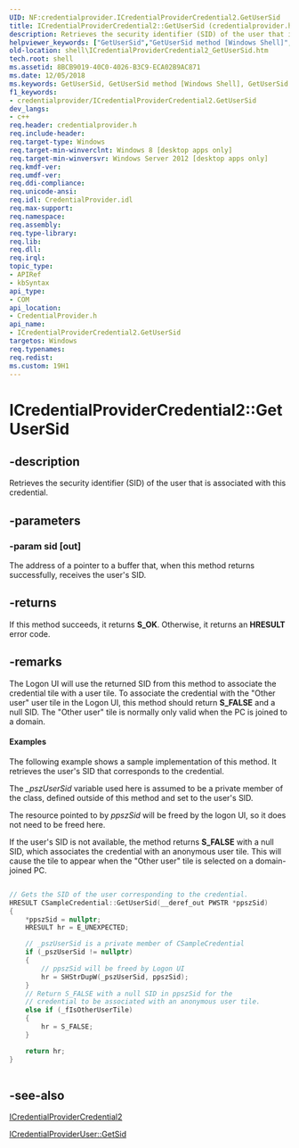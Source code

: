 ```yaml
---
UID: NF:credentialprovider.ICredentialProviderCredential2.GetUserSid
title: ICredentialProviderCredential2::GetUserSid (credentialprovider.h)
description: Retrieves the security identifier (SID) of the user that is associated with this credential.
helpviewer_keywords: ["GetUserSid","GetUserSid method [Windows Shell]","GetUserSid method [Windows Shell]","ICredentialProviderCredential2 interface","ICredentialProviderCredential2 interface [Windows Shell]","GetUserSid method","ICredentialProviderCredential2.GetUserSid","ICredentialProviderCredential2::GetUserSid","credentialprovider/ICredentialProviderCredential2::GetUserSid","shell.ICredentialProviderCredential2_GetUserSid"]
old-location: shell\ICredentialProviderCredential2_GetUserSid.htm
tech.root: shell
ms.assetid: 8BCB9019-40C0-4026-B3C9-ECA02B9AC871
ms.date: 12/05/2018
ms.keywords: GetUserSid, GetUserSid method [Windows Shell], GetUserSid method [Windows Shell],ICredentialProviderCredential2 interface, ICredentialProviderCredential2 interface [Windows Shell],GetUserSid method, ICredentialProviderCredential2.GetUserSid, ICredentialProviderCredential2::GetUserSid, credentialprovider/ICredentialProviderCredential2::GetUserSid, shell.ICredentialProviderCredential2_GetUserSid
f1_keywords:
- credentialprovider/ICredentialProviderCredential2.GetUserSid
dev_langs:
- c++
req.header: credentialprovider.h
req.include-header: 
req.target-type: Windows
req.target-min-winverclnt: Windows 8 [desktop apps only]
req.target-min-winversvr: Windows Server 2012 [desktop apps only]
req.kmdf-ver: 
req.umdf-ver: 
req.ddi-compliance: 
req.unicode-ansi: 
req.idl: CredentialProvider.idl
req.max-support: 
req.namespace: 
req.assembly: 
req.type-library: 
req.lib: 
req.dll: 
req.irql: 
topic_type:
- APIRef
- kbSyntax
api_type:
- COM
api_location:
- CredentialProvider.h
api_name:
- ICredentialProviderCredential2.GetUserSid
targetos: Windows
req.typenames: 
req.redist: 
ms.custom: 19H1
---
```


# ICredentialProviderCredential2::GetUserSid


## -description


Retrieves the security identifier (SID) of the user that is associated with this credential.


## -parameters




### -param sid [out]

The address of a pointer to a buffer that, when this method returns successfully, receives the user's SID.


## -returns



If this method succeeds, it returns <b xmlns:loc="http://microsoft.com/wdcml/l10n">S_OK</b>. Otherwise, it returns an <b xmlns:loc="http://microsoft.com/wdcml/l10n">HRESULT</b> error code.




## -remarks



The Logon UI will use the returned SID from this method to associate the credential tile with a user tile. To associate the credential with the "Other user" user tile in the Logon UI, this method should return <b>S_FALSE</b> and a null SID. The "Other user" tile is normally only valid when the PC is joined to a domain.


#### Examples

The following example shows a sample implementation of this method. It retrieves the user's SID that corresponds to the credential.

The <i>_pszUserSid</i> variable used here is assumed to be a private member of the class, defined outside of this method and set to the user's SID.

The resource pointed to by <i>ppszSid</i> will be freed by the logon UI, so it does not need to be freed here.

If the user's SID is not available, the method returns <b>S_FALSE</b> with a null SID, which associates the credential with an anonymous user tile. This will cause the tile to appear when the "Other user" tile is selected on a domain-joined PC.


```cpp

// Gets the SID of the user corresponding to the credential. 
HRESULT CSampleCredential::GetUserSid(__deref_out PWSTR *ppszSid) 
{
    *ppszSid = nullptr;
    HRESULT hr = E_UNEXPECTED;

    // _pszUserSid is a private member of CSampleCredential
    if (_pszUserSid != nullptr)
    {
        // ppszSid will be freed by Logon UI
        hr = SHStrDupW(_pszUserSid, ppszSid);
    }
    // Return S_FALSE with a null SID in ppszSid for the
    // credential to be associated with an anonymous user tile.
    else if (_fIsOtherUserTile)
    {
        hr = S_FALSE;
    }

    return hr;
}                     
                    
```





## -see-also




<a href="https://docs.microsoft.com/windows/desktop/api/credentialprovider/nn-credentialprovider-icredentialprovidercredential2">ICredentialProviderCredential2</a>



<a href="https://docs.microsoft.com/windows/desktop/api/credentialprovider/nf-credentialprovider-icredentialprovideruser-getsid">ICredentialProviderUser::GetSid</a>
 

 

